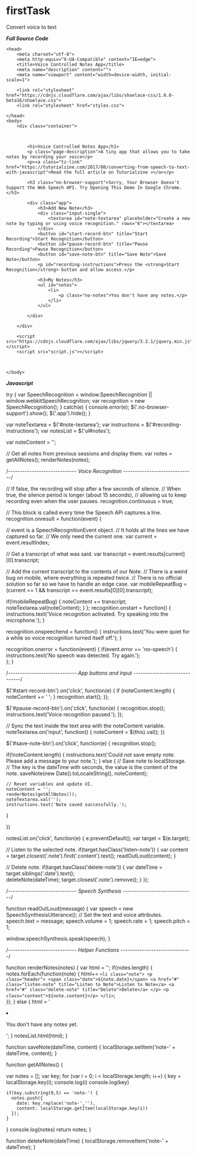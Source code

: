 # firstTask
Convert voice to text

***Full Source Code***

<!DOCTYPE html>
    <head>
        <meta charset="utf-8">
        <meta http-equiv="X-UA-Compatible" content="IE=edge">
        <title>Voice Controlled Notes App</title>
        <meta name="description" content="">
        <meta name="viewport" content="width=device-width, initial-scale=1">
        
        <link rel="stylesheet" href="https://cdnjs.cloudflare.com/ajax/libs/shoelace-css/1.0.0-beta16/shoelace.css">
        <link rel="stylesheet" href="styles.css">
 
    </head>
    <body>
        <div class="container">

 
 
            <h1>Voice Controlled Notes App</h1>
            <p class="page-description">A tiny app that allows you to take notes by recording your voice</p>
            <p><a class="tz-link" href="https://tutorialzine.com/2017/08/converting-from-speech-to-text-with-javascript">Read the full article on Tutorialzine »</a></p>
 
            <h3 class="no-browser-support">Sorry, Your Browser Doesn't Support the Web Speech API. Try Opening This Demo In Google Chrome.</h3>
 
            <div class="app">
                <h3>Add New Note</h3>
                <div class="input-single">
                    <textarea id="note-textarea" placeholder="Create a new note by typing or using voice recognition." rows="6"></textarea>
                </div>        
                <button id="start-record-btn" title="Start Recording">Start Recognition</button>
                <button id="pause-record-btn" title="Pause Recording">Pause Recognition</button>
                <button id="save-note-btn" title="Save Note">Save Note</button>  
                <p id="recording-instructions">Press the <strong>Start Recognition</strong> button and allow access.</p>
                
                <h3>My Notes</h3>
                <ul id="notes">
                    <li>
                        <p class="no-notes">You don't have any notes.</p>
                    </li>
                </ul>
 
            </div>
 
        </div>
 
        <script src="https://cdnjs.cloudflare.com/ajax/libs/jquery/3.2.1/jquery.min.js"></script>
        <script src="script.js"></script>
 
        
 
    </body>
</html>

***Javascript***

try {
  var SpeechRecognition = window.SpeechRecognition || window.webkitSpeechRecognition;
  var recognition = new SpeechRecognition();
}
catch(e) {
  console.error(e);
  $('.no-browser-support').show();
  $('.app').hide();
}
 
 
var noteTextarea = $('#note-textarea');
var instructions = $('#recording-instructions');
var notesList = $('ul#notes');
 
var noteContent = '';
 
// Get all notes from previous sessions and display them.
var notes = getAllNotes();
renderNotes(notes);
 
 
 
/*-----------------------------
      Voice Recognition
------------------------------*/
 
// If false, the recording will stop after a few seconds of silence.
// When true, the silence period is longer (about 15 seconds),
// allowing us to keep recording even when the user pauses.
recognition.continuous = true;
 
// This block is called every time the Speech APi captures a line.
recognition.onresult = function(event) {
 
  // event is a SpeechRecognitionEvent object.
  // It holds all the lines we have captured so far.
  // We only need the current one.
  var current = event.resultIndex;
 
  // Get a transcript of what was said.
  var transcript = event.results[current][0].transcript;
 
  
 
  // Add the current transcript to the contents of our Note.
  // There is a weird bug on mobile, where everything is repeated twice.
  // There is no official solution so far so we have to handle an edge case.
  var mobileRepeatBug = (current == 1 && transcript == event.results[0][0].transcript);
 
  if(!mobileRepeatBug) {
    noteContent += transcript;
    noteTextarea.val(noteContent);
  }
};
recognition.onstart = function() {
  instructions.text('Voice recognition activated. Try speaking into the microphone.');
}
 
recognition.onspeechend = function() {
  instructions.text('You were quiet for a while so voice recognition turned itself off.');
}
 
recognition.onerror = function(event) {
  if(event.error == 'no-speech') {
    instructions.text('No speech was detected. Try again.');  
  };
}
 
 
 
/*-----------------------------
      App buttons and input
------------------------------*/
 
$('#start-record-btn').on('click', function(e) {
  if (noteContent.length) {
    noteContent += ' ';
  }
  recognition.start();
});
 
 
$('#pause-record-btn').on('click', function(e) {
  recognition.stop();
  instructions.text('Voice recognition paused.');
});
 
// Sync the text inside the text area with the noteContent variable.
noteTextarea.on('input', function() {
  noteContent = $(this).val();
})
 
$('#save-note-btn').on('click', function(e) {
  recognition.stop();
 
  if(!noteContent.length) {
    instructions.text('Could not save empty note. Please add a message to your note.');
  }
  else {
    // Save note to localStorage.
    // The key is the dateTime with seconds, the value is the content of the note.
    saveNote(new Date().toLocaleString(), noteContent);
 
    // Reset variables and update UI.
    noteContent = '';
    renderNotes(getAllNotes());
    noteTextarea.val('');
    instructions.text('Note saved successfully.');
  }
      
})
 
 
notesList.on('click', function(e) {
  e.preventDefault();
  var target = $(e.target);
 
  // Listen to the selected note.
  if(target.hasClass('listen-note')) {
    var content = target.closest('.note').find('.content').text();
    readOutLoud(content);
  }
 
  // Delete note.
  if(target.hasClass('delete-note')) {
    var dateTime = target.siblings('.date').text();  
    deleteNote(dateTime);
    target.closest('.note').remove();
  }
});
 
 
 
/*-----------------------------
      Speech Synthesis
------------------------------*/
 
function readOutLoud(message) {
var speech = new SpeechSynthesisUtterance();
// Set the text and voice attributes.
speech.text = message;
speech.volume = 1;
speech.rate = 1;
speech.pitch = 1;
  
window.speechSynthesis.speak(speech);
}
 
 
 
/*-----------------------------
      Helper Functions
------------------------------*/
 
function renderNotes(notes) {
  var html = '';
  if(notes.length) {
    notes.forEach(function(note) {
      html+= `<li class="note">
        <p class="header">
          <span class="date">${note.date}</span>
          <a href="#" class="listen-note" title="Listen to Note">Listen to Note</a>
          <a href="#" class="delete-note" title="Delete">Delete</a>
        </p>
        <p class="content">${note.content}</p>
      </li>`;    
    });
  }
  else {
    html = '<li><p class="content">You don\'t have any notes yet.</p></li>';
  }
  notesList.html(html);
}
 
 
function saveNote(dateTime, content) {
  localStorage.setItem('note-' + dateTime, content);
}
 
 
function getAllNotes() {

 
  var notes = [];
  var key;
  for (var i = 0; i < localStorage.length; i++) {
    key = localStorage.key(i);
    console.log(i)
    console.log(key)
 
    if(key.substring(0,5) == 'note-') {
      notes.push({
        date: key.replace('note-',''),
        content: localStorage.getItem(localStorage.key(i))
      });
    }
  }
  console.log(notes)
  return notes;
}
 
 
function deleteNote(dateTime) {
  localStorage.removeItem('note-' + dateTime);
}
